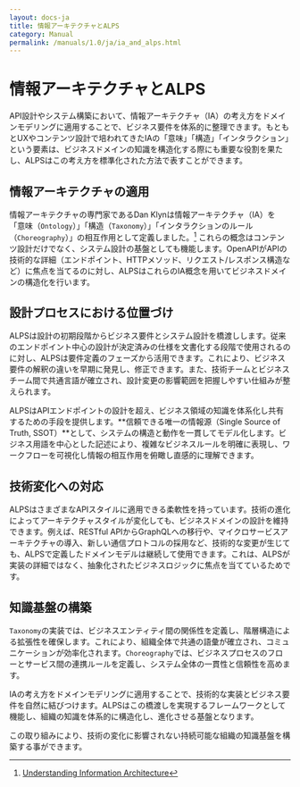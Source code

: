 ```yaml
---
layout: docs-ja
title: 情報アーキテクチャとALPS
category: Manual
permalink: /manuals/1.0/ja/ia_and_alps.html
---
```


# 情報アーキテクチャとALPS

API設計やシステム構築において、情報アーキテクチャ（IA）の考え方をドメインモデリングに適用することで、ビジネス要件を体系的に整理できます。もともとUXやコンテンツ設計で培われてきたIAの「意味」「構造」「インタラクション」という要素は、ビジネスドメインの知識を構造化する際にも重要な役割を果たし、ALPSはこの考え方を標準化された方法で表すことができます。

## 情報アーキテクチャの適用

情報アーキテクチャの専門家であるDan Klynは情報アーキテクチャ（IA）を「意味（`Ontology`）」「構造（`Taxonomy`）」「インタラクションのルール（`Choreography`）」の相互作用として定義しました。[^uia] これらの概念はコンテンツ設計だけでなく、システム設計の基盤としても機能します。OpenAPIがAPIの技術的な詳細（エンドポイント、HTTPメソッド、リクエスト/レスポンス構造など）に焦点を当てるのに対し、ALPSはこれらのIA概念を用いてビジネスドメインの構造化を行います。

[^uia]: [Understanding Information Architecture](https://understandinggroup.com/ia-theory/understanding-information-architecture)

## 設計プロセスにおける位置づけ

ALPSは設計の初期段階からビジネス要件とシステム設計を橋渡しします。従来のエンドポイント中心の設計が決定済みの仕様を文書化する段階で使用されるのに対し、ALPSは要件定義のフェーズから活用できます。これにより、ビジネス要件の解釈の違いを早期に発見し、修正できます。また、技術チームとビジネスチーム間で共通言語が確立され、設計変更の影響範囲を把握しやすい仕組みが整えられます。

ALPSはAPIエンドポイントの設計を超え、ビジネス領域の知識を体系化し共有するための手段を提供します。**信頼できる唯一の情報源（Single Source of Truth, SSOT）**として、システムの構造と動作を一貫してモデル化します。ビジネス用語を中心とした記述により、複雑なビジネスルールを明確に表現し、ワークフローを可視化し情報の相互作用を俯瞰し直感的に理解できます。

## 技術変化への対応

ALPSはさまざまなAPIスタイルに適用できる柔軟性を持っています。技術の進化によってアーキテクチャスタイルが変化しても、ビジネスドメインの設計を維持できます。例えば、RESTful APIからGraphQLへの移行や、マイクロサービスアーキテクチャの導入、新しい通信プロトコルの採用など、技術的な変更が生じても、ALPSで定義したドメインモデルは継続して使用できます。これは、ALPSが実装の詳細ではなく、抽象化されたビジネスロジックに焦点を当てているためです。

## 知識基盤の構築

`Taxonomy`の実装では、ビジネスエンティティ間の関係性を定義し、階層構造による拡張性を確保します。これにより、組織全体で共通の語彙が確立され、コミュニケーションが効率化されます。`Choreography`では、ビジネスプロセスのフローとサービス間の連携ルールを定義し、システム全体の一貫性と信頼性を高めます。

IAの考え方をドメインモデリングに適用することで、技術的な実装とビジネス要件を自然に結びつけます。ALPSはこの橋渡しを実現するフレームワークとして機能し、組織の知識を体系的に構造化し、進化させる基盤となります。

この取り組みにより、技術の変化に影響されない持続可能な組織の知識基盤を構築する事ができます。



